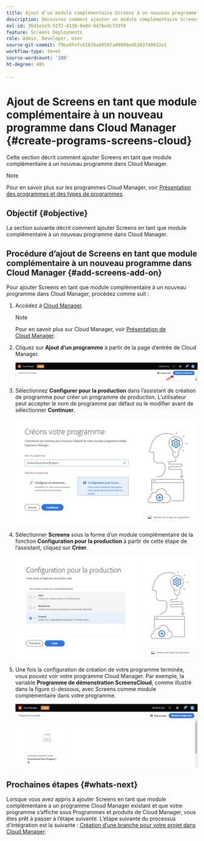 ```yaml
---
title: Ajout d’un module complémentaire Screens à un nouveau programme dans Cloud Manager
description: Découvrez comment ajouter un module complémentaire Screens à un nouveau programme dans Cloud Manager for Screens as a Cloud Service.
exl-id: 36d1e1e9-5272-4138-9e0d-8476edc729f0
feature: Screens Deployments
role: Admin, Developer, User
source-git-commit: f9ba9fefc61876a60567a40000ed6303740032e1
workflow-type: tm+mt
source-wordcount: '288'
ht-degree: 48%

---
```


# Ajout de Screens en tant que module complémentaire à un nouveau programme dans Cloud Manager {#create-programs-screens-cloud}

Cette section décrit comment ajouter Screens en tant que module complémentaire à un nouveau programme dans Cloud Manager.

>[!NOTE]
>Pour en savoir plus sur les programmes Cloud Manager, voir [Présentation des programmes et des types de programmes](https://experienceleague.adobe.com/docs/experience-manager-cloud-service/content/implementing/using-cloud-manager/programs/program-types.html?lang=fr).

## Objectif {#objective}

La section suivante décrit comment ajouter Screens en tant que module complémentaire à un nouveau programme dans Cloud Manager.

## Procédure d’ajout de Screens en tant que module complémentaire à un nouveau programme dans Cloud Manager {#add-screens-add-on}

Pour ajouter Screens en tant que module complémentaire à un nouveau programme dans Cloud Manager, procédez comme suit :

1. Accédez à [Cloud Manager](https://my.cloudmanager.adobe.com/).

   >[!NOTE]
   >Pour en savoir plus sur Cloud Manager, voir [Présentation de Cloud Manager](https://experienceleague.adobe.com/docs/experience-manager-cloud-service/content/onboarding/journey/cloud-manager.html?lang=fr).

1. Cliquez sur **Ajout d’un programme** à partir de la page d’entrée de Cloud Manager.

   ![image](/help/screens-cloud/assets/onboarding/onboard-screens-addon1.png)

1. Sélectionnez **Configurer pour la production** dans l’assistant de création de programme pour créer un programme de production. L’utilisateur peut accepter le nom de programme par défaut ou le modifier avant de sélectionner **Continuer**.

   ![Image](/help/screens-cloud/assets/onboarding/onboard-screens-addon2.png)

1. Sélectionner **Screens** sous la forme d’un module complémentaire de la fonction **Configuration pour la production** à partir de cette étape de l’assistant, cliquez sur **Créer**.

   ![Image](/help/screens-cloud/assets/onboarding/onboard-screens-addon3.png)

1. Une fois la configuration de création de votre programme terminée, vous pouvez voir votre programme Cloud Manager. Par exemple, la variable **Programme de démonstration ScreensCloud**, comme illustré dans la figure ci-dessous, avec Screens comme module complémentaire dans votre programme.

   ![image](/help/screens-cloud/assets/onboarding/onboard-screens-addon4.png)

## Prochaines étapes {#whats-next}

Lorsque vous avez appris à ajouter Screens en tant que module complémentaire à un programme Cloud Manager existant et que votre programme s’affiche sous Programmes et produits de Cloud Manager, vous êtes prêt à passer à l’étape suivante. L’étape suivante du processus d’intégration est la suivante : [Création d’une branche pour votre projet dans Cloud Manager](/help/screens-cloud/onboarding-screens-cloud/creating-a-branch.md).
